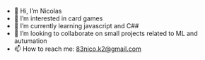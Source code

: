 - 👋 Hi, I’m Nicolas
- 👀 I’m interested in card games
- 🌱 I’m currently learning javascript and C##
- 💞️ I’m looking to collaborate on small projects related to ML and autumation
- 📫 How to reach me: 83nico.k2@gmail.com


<!---
8nico-k1/8nico-k1 is a ✨ special ✨ repository because its `README.md` (this file) appears on your GitHub profile.
You can click the Preview link to take a look at your changes.
--->
